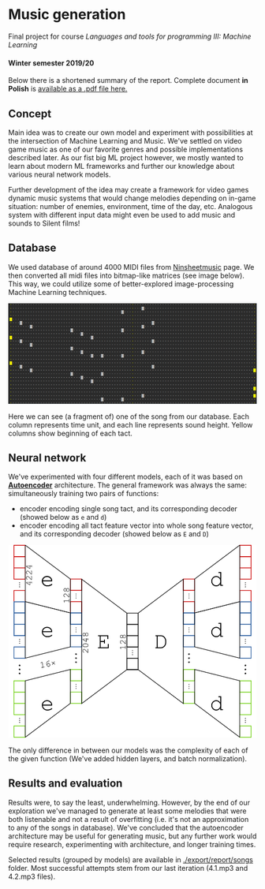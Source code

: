 # Music generation

Final project for course *Languages and tools for programming III: Machine Learning*

#### Winter semester 2019/20

Below there is a shortened summary of the report. Complete document **in Polish** is [available as a .pdf file here.](raport.pdf)

## Concept

Main idea was to create our own model and experiment with possibilities at the intersection of Machine Learning and Music. We've settled on video game music as one of our favorite genres and possible implementations described later. As our fist big ML project however, we mostly wanted to learn about modern ML frameworks and further our knowledge about various neural network models.

Further development of the idea may create a framework for video games dynamic music systems that would change melodies depending on in-game situation: number of enemies, environment, time of the day, etc. Analogous system with different input data might even be used to add music and sounds to Silent films!

## Database

We used database of around 4000 MIDI files from [Ninsheetmusic](www.ninsheetmusic.com) page. We then converted all midi files into bitmap-like matrices (see image below). This way, we could utilize some of better-explored image-processing Machine Learning techniques.

![Song](export/report/song.png)

Here we can see (a fragment of) one of the song from our database. Each column represents time unit, and each line represents sound height. Yellow columns show beginning of each tact.

## Neural network

We've experimented with four different models, each of it was based on **[Autoencoder](https://en.wikipedia.org/wiki/Autoencoder)** architecture. The general framework was always the same: simultaneously training two pairs of functions:
- encoder encoding single song tact, and its corresponding decoder (showed below as `e` and `d`)
- encoder encoding all tact feature vector into whole song feature vector, and its corresponding decoder (showed below as `E` and `D`)

![Autoencoder](export/report/double_autoencoder.png)

The only difference in between our models was the complexity of each of the given function (We've added hidden layers, and batch normalization).

## Results and evaluation

Results were, to say the least, underwhelming. However, by the end of our exploration we've managed to generate at least some melodies that were both listenable and not a result of overfitting (i.e. it's not an approximation to any of the songs in database). We've concluded that the autoencoder architecture may be useful for generating music, but any further work would require research, experimenting with architecture, and longer training times.

Selected results (grouped by models) are available in [./export/report/songs](export/report/songs) folder. Most successful attempts stem from our last iteration (4.1.mp3 and 4.2.mp3 files).
